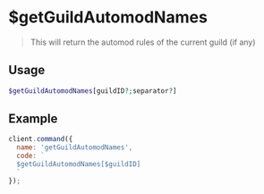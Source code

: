 
# $getGuildAutomodNames

> This will return the automod rules of the current guild (if any)

## Usage

```php
$getGuildAutomodNames[guildID?;separator?]
```

## Example

```js
client.command({
  name: 'getGuildAutomodNames',
  code: `
  $getGuildAutomodNames[$guildID]
  `
});
```
